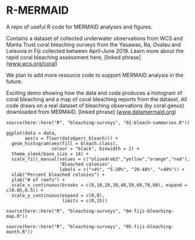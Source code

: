 <!-- README.md is generated from README.Rmd. Please edit that file -->
R-MERMAID
=========

A repo of useful R code for MERMAID analyses and figures.

Contains a dataset of collected underwater observations from WCS and Manta Trust coral bleaching surveys from the Yasawas, Ra, Ovalau and Leleuvia in Fiji collected between April-June 2019. Learn more about the rapid coral bleaching assessment here, \[linked phrase\] (www.wcs.org/coral)

We plan to add more resource code to support MERMAID analysis in the future.

Exciting demo showing how the data and code produces a histogram of coral bleaching and a map of coral bleaching reports from the dataset. All code draws on a real dataset of bleaching observations (by coral genus) downloaded from MERMAID. \[linked phrase\] (www.datamermaid.org)

``` bleaching
source(here::here("R", "bleaching-surveys", "02-bleach-summaries.R"))

ggplot(data = data,
       aes(x = floor(data$perc_bleach))) + 
  geom_histogram(aes(fill = bleach.class), 
                 colour = "black", binwidth = 2) + 
  theme_sleek(base_size = 14) +
  scale_fill_manual(values = c("olivedrab3","yellow","orange","red"), 
                    "Bleached colonies", 
                    labels = c("<4%", "5-20%", "20-40%", ">40%")) +
  xlab("Percent bleached colonies") +
  ylab("# of reefs") +
  scale_x_continuous(breaks = c(0,10,20,30,40,50,60,70,80), expand = c(0.05,0.5)) + 
  scale_y_continuous(expand = c(0,0), 
                     limits = c(0,15))
```

``` bleaching
source(here::here("R", "bleaching-surveys", "04-fiji-bleaching-map.R"))
```

``` bleaching
source(here::here("R", "bleaching-surveys", "05-fiji-bleaching-month.R"))
```
